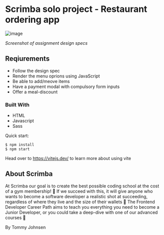 # Scrimba solo project - Restaurant ordering app

![image](https://res.cloudinary.com/dhd2paq70/image/upload/v1674634417/restaurant_ordering_app_e0yccy.jpg)

_Screenshot of assignment design specs_

## Reqiurements

- Follow the design spec
- Render the menu oprions using JavaScript
- Be able to add/meove items
- Have a payment modal with compulsory form inputs
- Offer a meal-discount

 ### Built With

- HTML
- Javascript
- Sass

Quick start:

```
$ npm install
$ npm start
````

Head over to https://vitejs.dev/ to learn more about using vite
## About Scrimba

At Scrimba our goal is to create the best possible coding school at the cost of a gym membership! 💜
If we succeed with this, it will give anyone who wants to become a software developer a realistic shot at succeeding, regardless of where they live and the size of their wallets 🎉
The Frontend Developer Career Path aims to teach you everything you need to become a Junior Developer, or you could take a deep-dive with one of our advanced courses 🚀

By Tommy Johnsen

